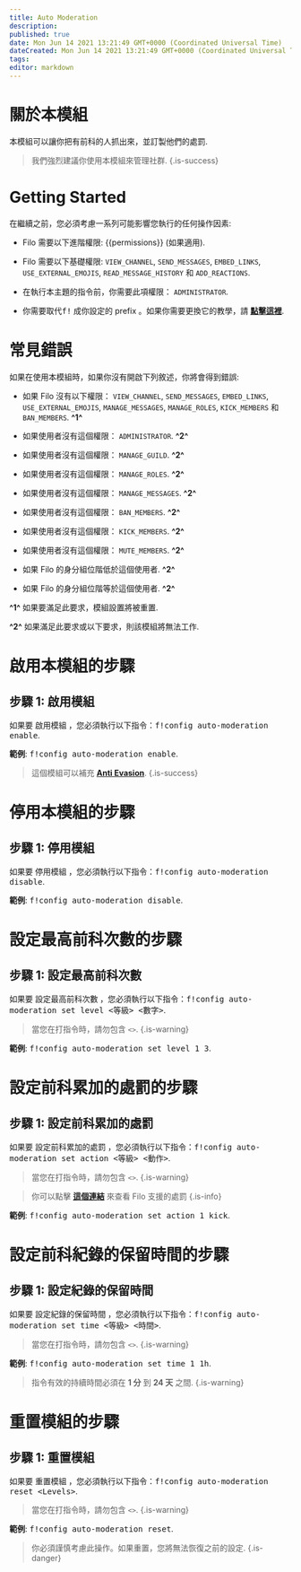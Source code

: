 ```yaml
---
title: Auto Moderation
description:
published: true
date: Mon Jun 14 2021 13:21:49 GMT+0000 (Coordinated Universal Time)
dateCreated: Mon Jun 14 2021 13:21:49 GMT+0000 (Coordinated Universal Time)
tags:
editor: markdown
---
```


# 關於本模組

本模組可以讓你把有前科的人抓出來，並訂製他們的處罰.

> 我們強烈建議你使用本模組來管理社群.
{.is-success}

# Getting Started

在繼續之前，您必須考慮一系列可能影響您執行的任何操作因素:

- Filo 需要以下進階權限: {{permissions}} (如果適用).

- Filo 需要以下基礎權限: ``VIEW_CHANNEL``, ``SEND_MESSAGES``, ``EMBED_LINKS``, ``USE_EXTERNAL_EMOJIS``, ``READ_MESSAGE_HISTORY`` 和 ``ADD_REACTIONS``.

- 在執行本主題的指令前，你需要此項權限： ``ADMINISTRATOR``.

- 你需要取代<kbd>f!</kbd> 成你設定的 prefix 。如果你需要更換它的教學，請 **[點擊這裡](https://wiki.filobot.xyz/zh-tw/modules/prefix)**.

# 常見錯誤

如果在使用本模組時，如果你沒有開啟下列敘述，你將會得到錯誤:

- 如果 Filo 沒有以下權限： ``VIEW_CHANNEL``, ``SEND_MESSAGES``, ``EMBED_LINKS``, ``USE_EXTERNAL_EMOJIS``, ``MANAGE_MESSAGES``, ``MANAGE_ROLES``, ``KICK_MEMBERS`` 和 ``BAN_MEMBERS``. **^1^**

- 如果使用者沒有這個權限： ``ADMINISTRATOR``. **^2^**

- 如果使用者沒有這個權限： ``MANAGE_GUILD``. **^2^**

- 如果使用者沒有這個權限： ``MANAGE_ROLES``. **^2^**

- 如果使用者沒有這個權限： ``MANAGE_MESSAGES``. **^2^**

- 如果使用者沒有這個權限： ``BAN_MEMBERS``. **^2^**

- 如果使用者沒有這個權限： ``KICK_MEMBERS``. **^2^**

- 如果使用者沒有這個權限： ``MUTE_MEMBERS``. **^2^**

- 如果 Filo 的身分組位階低於這個使用者. **^2^**

- 如果 Filo 的身分組位階等於這個使用者. **^2^**

**^1^** 如果要滿足此要求，模組設置將被重置.

**^2^** 如果滿足此要求或以下要求，則該模組將無法工作.

# 啟用本模組的步驟

## **步驟 1**: 啟用模組

如果要 啟用模組 ，您必須執行以下指令：<kbd>f!config auto-moderation enable</kbd>.

**範例**: <kbd>f!config auto-moderation enable</kbd>.

> 這個模組可以補充 **[Anti Evasion](https://wiki.filobot.xyz/zh-tw/modules/anti-evasion)**.
{.is-success}

# 停用本模組的步驟

## **步驟 1**: 停用模組

如果要 停用模組 ，您必須執行以下指令：<kbd>f!config auto-moderation disable</kbd>.

**範例**: <kbd>f!config auto-moderation disable</kbd>.

# 設定最高前科次數的步驟

## **步驟 1**: 設定最高前科次數

如果要 設定最高前科次數 ，您必須執行以下指令：<kbd>f!config auto-moderation set level \<等級> \<數字></kbd>.

> 當您在打指令時，請勿包含 ``<>``.
{.is-warning}

**範例**: <kbd>f!config auto-moderation set level 1 3</kbd>.

# 設定前科累加的處罰的步驟

## **步驟 1**: 設定前科累加的處罰

如果要 設定前科累加的處罰 ，您必須執行以下指令：<kbd>f!config auto-moderation set action \<等級> \<動作></kbd>.

> 當您在打指令時，請勿包含 ``<>``.
{.is-warning}

> 你可以點擊 **[這個連結](https://wiki.filobot.xyz/zh-tw/modules/auto-moderation/actions)** 來查看 Filo 支援的處罰
{.is-info}

**範例**: <kbd>f!config auto-moderation set action 1 kick</kbd>.

# 設定前科紀錄的保留時間的步驟

## **步驟 1**: 設定紀錄的保留時間

如果要 設定紀錄的保留時間 ，您必須執行以下指令：<kbd>f!config auto-moderation set time \<等級> \<時間></kbd>.

> 當您在打指令時，請勿包含 ``<>``.
{.is-warning}

**範例**: <kbd>f!config auto-moderation set time 1 1h</kbd>.

> 指令有效的持續時間必須在 **1 分** 到 **24 天** 之間.
{.is-warning}

# 重置模組的步驟

## **步驟 1**: 重置模組

如果要 重置模組 ，您必須執行以下指令：<kbd>f!config auto-moderation reset \<Levels></kbd>.

> 當您在打指令時，請勿包含 ``<>``.
{.is-warning}

**範例**: <kbd>f!config auto-moderation reset</kbd>.

> 你必須謹慎考慮此操作。如果重置，您將無法恢復之前的設定.
{.is-danger}
